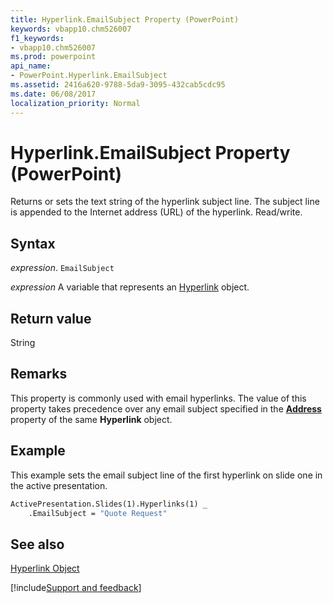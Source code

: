 ```yaml
---
title: Hyperlink.EmailSubject Property (PowerPoint)
keywords: vbapp10.chm526007
f1_keywords:
- vbapp10.chm526007
ms.prod: powerpoint
api_name:
- PowerPoint.Hyperlink.EmailSubject
ms.assetid: 2416a620-9788-5da9-3095-432cab5cdc95
ms.date: 06/08/2017
localization_priority: Normal
---
```



# Hyperlink.EmailSubject Property (PowerPoint)

Returns or sets the text string of the hyperlink subject line. The subject line is appended to the Internet address (URL) of the hyperlink. Read/write.


## Syntax

 _expression_. `EmailSubject`

 _expression_ A variable that represents an [Hyperlink](./PowerPoint.Hyperlink.md) object.


## Return value

String


## Remarks

This property is commonly used with email hyperlinks. The value of this property takes precedence over any email subject specified in the  **[Address](PowerPoint.Hyperlink.Address.md)** property of the same **Hyperlink** object.


## Example

This example sets the email subject line of the first hyperlink on slide one in the active presentation.


```vb
ActivePresentation.Slides(1).Hyperlinks(1) _
    .EmailSubject = "Quote Request"
```


## See also


[Hyperlink Object](PowerPoint.Hyperlink.md)

[!include[Support and feedback](~/includes/feedback-boilerplate.md)]